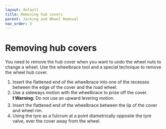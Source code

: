 ```yaml
---
layout: default
title: Removing hub covers
parent: Jacking and Wheel Removal
nav_order: 3
---
```


# Removing hub covers

You need to remove the hub cover when you want to undo the wheel nuts to change a wheel. Use the wheelbrace tool
and a special technique to remove the wheel hub cover.

1. Insert the flattened end of the wheelbrace into one of the recesses between the edge of the cover and the road wheel.
2. Use a sideways motion with the wheelbrace to prise off the cover.  
  **❗️ Warning:** Do not use an upward levering motion.
3. Insert the flattened end of the wheelbrace between the lip of the cover and wheel rim.
4. Using the tyre as a fulcrum at a point diametrically opposite the tyre valve, ever the cover away from the wheel.